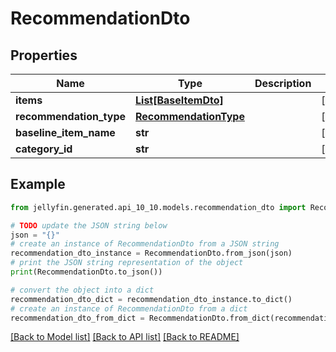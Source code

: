 # RecommendationDto


## Properties

Name | Type | Description | Notes
------------ | ------------- | ------------- | -------------
**items** | [**List[BaseItemDto]**](BaseItemDto.md) |  | [optional] 
**recommendation_type** | [**RecommendationType**](RecommendationType.md) |  | [optional] 
**baseline_item_name** | **str** |  | [optional] 
**category_id** | **str** |  | [optional] 

## Example

```python
from jellyfin.generated.api_10_10.models.recommendation_dto import RecommendationDto

# TODO update the JSON string below
json = "{}"
# create an instance of RecommendationDto from a JSON string
recommendation_dto_instance = RecommendationDto.from_json(json)
# print the JSON string representation of the object
print(RecommendationDto.to_json())

# convert the object into a dict
recommendation_dto_dict = recommendation_dto_instance.to_dict()
# create an instance of RecommendationDto from a dict
recommendation_dto_from_dict = RecommendationDto.from_dict(recommendation_dto_dict)
```
[[Back to Model list]](README.md#documentation-for-models) [[Back to API list]](README.md#documentation-for-api-endpoints) [[Back to README]](README.md)


